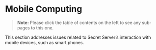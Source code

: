 [title]: # (Mobile Computing)
[tags]: # (mobile computing,tablets, smart phones)
[priority]: # (1000)

# Mobile Computing

> **Note:** Please click the table of contents on the left to see any sub-pages to this one.

This section addresses issues related to Secret Server’s interaction with mobile devices, such as smart phones. 